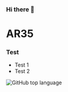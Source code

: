 ### Hi there 👋

<!--
**AR35-youn/AR35-youn** is a ✨ _special_ ✨ repository because its `README.md` (this file) appears on your GitHub profile.

Here are some ideas to get you started:

- 🔭 I’m currently working on ...
- 🌱 I’m currently learning ...
- 👯 I’m looking to collaborate on ...
- 🤔 I’m looking for help with ...
- 💬 Ask me about ...
- 📫 How to reach me: ...
- 😄 Pronouns: ...
- ⚡ Fun fact: ...
-->

# AR35

### Test

- Test 1
- Test 2

![GitHub top language](https://img.shields.io/github/languages/top/AR35-youn/XSS-Cookie-Hijack)
